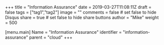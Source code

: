 +++
title = "Information Assurance"
date = 2019-03-27T11:08:11Z
draft = false
tags = ["tag1","tag2"]
image = ""
comments = false # set false to hide Disqus
share = true	# set false to hide share buttons
author = "Mike"
weight = 500

[menu.main] 
    Name = "Information Assurance" 
    identifier = "information-assurance"
    parent = "cloud"
+++